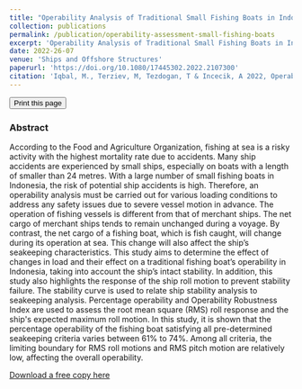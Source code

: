 ```yaml
---
title: "Operability Analysis of Traditional Small Fishing Boats in Indonesia with Different Loading Conditions"
collection: publications
permalink: /publication/operability-assessment-small-fishing-boats
excerpt: 'Operability Analysis of Traditional Small Fishing Boats in Indonesia with Different Loading Conditions.'
date: 2022-26-07
venue: 'Ships and Offshore Structures'
paperurl: 'https://doi.org/10.1080/17445302.2022.2107300'
citation: 'Iqbal, M., Terziev, M, Tezdogan, T & Incecik, A 2022, Operability Analysis of Traditional Small Fishing Boats in Indonesia with Different Loading Conditions, Ships and Offshore Structures.'
---
```

<div class="text-right">
<input type="button" value="Print this page" onClick="window.print()">
</div>

### Abstract

According to the Food and Agriculture Organization, fishing at sea is a risky activity with the highest mortality rate due to accidents. Many ship accidents are experienced by small ships, especially on boats with a length of smaller than 24 metres. With a large number of small fishing boats in Indonesia, the risk of potential ship accidents is high. Therefore, an operability analysis must be carried out for various loading conditions to address any safety issues due to severe vessel motion in advance. The operation of fishing vessels is different from that of merchant ships. The net cargo of merchant ships tends to remain unchanged during a voyage. By contrast, the net cargo of a fishing boat, which is fish caught, will change during its operation at sea. This change will also affect the ship’s seakeeping characteristics. This study aims to determine the effect of changes in load and their effect on a traditional fishing boat’s operability in Indonesia, taking into account the ship’s intact stability. In addition, this study also highlights the response of the ship roll motion to prevent stability failure. The stability curve is used to relate ship stability analysis to seakeeping analysis. Percentage operability and Operability Robustness Index are used to assess the root mean square (RMS) roll response and the ship's expected maximum roll motion. In this study, it is shown that the percentage operability of the fishing boat satisfying all pre-determined seakeeping criteria varies between 61% to 74%. Among all criteria, the limiting boundary for RMS roll motions and RMS pitch motion are relatively low, affecting the overall operability.

[Download a free copy here](http://momchil-terziev.github.io/files/Draft_Paper_after_submitting_revision_27_6_22_without_tracking.pdf)
